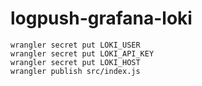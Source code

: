 # logpush-grafana-loki

```
wrangler secret put LOKI_USER
wrangler secret put LOKI_API_KEY
wrangler secret put LOKI_HOST
wrangler publish src/index.js
```
